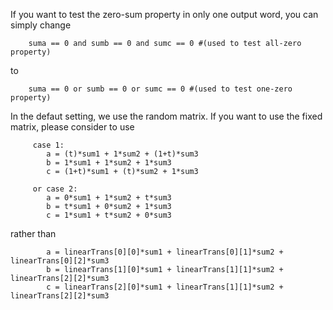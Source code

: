 If you want to test the zero-sum property in only one output word, you can simply change

        suma == 0 and sumb == 0 and sumc == 0 #(used to test all-zero property)

to

        suma == 0 or sumb == 0 or sumc == 0 #(used to test one-zero property)
        
        
 In the defaut setting, we use the random matrix. If you want to use the fixed matrix, please consider to use
 
         case 1:
            a = (t)*sum1 + 1*sum2 + (1+t)*sum3
            b = 1*sum1 + 1*sum2 + 1*sum3
            c = (1+t)*sum1 + (t)*sum2 + 1*sum3
         
         or case 2:
            a = 0*sum1 + 1*sum2 + t*sum3
            b = t*sum1 + 0*sum2 + 1*sum3
            c = 1*sum1 + t*sum2 + 0*sum3
 
 rather than
 
            a = linearTrans[0][0]*sum1 + linearTrans[0][1]*sum2 + linearTrans[0][2]*sum3
            b = linearTrans[1][0]*sum1 + linearTrans[1][1]*sum2 + linearTrans[2][2]*sum3
            c = linearTrans[2][0]*sum1 + linearTrans[1][1]*sum2 + linearTrans[2][2]*sum3
 
 
